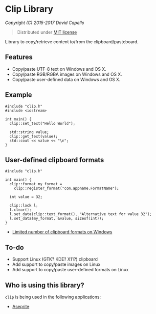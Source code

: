 # Clip Library
*Copyright (C) 2015-2017 David Capello*

> Distributed under [MIT license](LICENSE.txt)

Library to copy/retrieve content to/from the clipboard/pasteboard.

## Features

* Copy/paste UTF-8 text on Windows and OS X.
* Copy/paste RGB/RGBA images on Windows and OS X.
* Copy/paste user-defined data on Windows and OS X.

## Example

    #include "clip.h"
    #include <iostream>

    int main() {
      clip::set_text("Hello World");

      std::string value;
      clip::get_text(value);
      std::cout << value << "\n";
    }

## User-defined clipboard formats

    #include "clip.h"

    int main() {
      clip::format my_format =
        clip::register_format("com.appname.FormatName");

      int value = 32;

      clip::lock l;
      l.clear();
      l.set_data(clip::text_format(), "Alternative text for value 32");
      l.set_data(my_format, &value, sizeof(int));
    }

* [Limited number of clipboard formats on Windows](http://blogs.msdn.com/b/oldnewthing/archive/2015/03/19/10601208.aspx)

## To-do

* Support Linux (GTK? KDE? X11?) clipboard
* Add support to copy/paste images on Linux
* Add support to copy/paste user-defined formats on Linux

## Who is using this library?

`clip` is being used in the following applications:

* [Aseprite](https://github.com/aseprite/aseprite)
